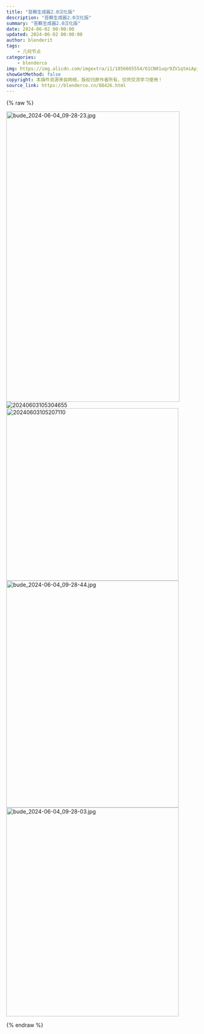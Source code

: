 ```yaml
---
title: "苔藓生成器2.0汉化版"
description: "苔藓生成器2.0汉化版"
summary: "苔藓生成器2.0汉化版"
date: 2024-06-02 00:00:00
updated: 2024-06-02 00:00:00
author: blenderit
tags: 
    - 几何节点
categories:
    - blenderco
img: https://img.alicdn.com/imgextra/i1/1856665554/O1CN01uqr9ZV1qtmiApjhJS_!!1856665554.jpg
showGetMethod: false
copyright: 本插件资源来自网络，版权归原作者所有，仅供交流学习使用！
source_link: https://blenderco.cn/88426.html
---
```


{% raw %}
<p><img loading="lazy" class="aligncenter" src="https://img.alicdn.com/imgextra/i1/1856665554/O1CN01uqr9ZV1qtmiApjhJS_!!1856665554.jpg" alt="bude_2024-06-04_09-28-23.jpg" width="456" height="763"><img class="aligncenter" src="https://img.c4dco.com/bude/img/2024/06/20240603105304655.png?x-oss-process=image/auto-orient,1/quality,q_90/format,webp" alt="20240603105304655"><img loading="lazy" class="aligncenter" src="https://img.c4dco.com/bude/img/2024/06/20240603105207110.gif?x-oss-process=image/auto-orient,1/quality,q_90/format,webp" alt="20240603105207110" width="453" height="453"><img loading="lazy" class="aligncenter" src="https://img.alicdn.com/imgextra/i1/1856665554/O1CN01AnW8Cq1qtmi9EWgcL_!!1856665554.jpg" alt="bude_2024-06-04_09-28-44.jpg" width="454" height="596"><img loading="lazy" class="aligncenter" src="https://img.alicdn.com/imgextra/i2/1856665554/O1CN01k10Ptk1qtmiDItXUv_!!1856665554.jpg" alt="bude_2024-06-04_09-28-03.jpg" width="454" height="549"></p>
<div style="display: none">blenderco</div>
{% endraw %}